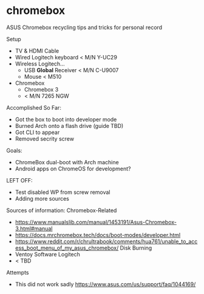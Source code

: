 # chromebox
ASUS Chromebox recycling tips and tricks for personal record

Setup 
- TV & HDMI Cable
- Wired Logitech keyboard    < M/N Y-UC29 
- Wireless Logitech...
    - USB **Global** Receiver    < M/N C-U9007  
    - Mouse                  < M510
- Chromebox
    - Chromebox 3
    - < M/N 7265 NGW

Accomplished So Far:
- Got the box to boot into developer mode
- Burned Arch onto a flash drive (guide TBD)
- Got CLI to appear
- Removed secrity screw 

Goals: 
- ChromeBox dual-boot with Arch machine
- Android apps on ChromeOS for development?

LEFT OFF: 
- Test disabled WP from screw removal 
- Adding more sources

Sources of information: 
Chromebox-Related
- https://www.manualslib.com/manual/1453191/Asus-Chromebox-3.html#manual
- https://docs.mrchromebox.tech/docs/boot-modes/developer.html
- https://www.reddit.com/r/chrultrabook/comments/hua761/unable_to_access_boot_menu_of_my_asus_chromebox/
Disk Burning
- Ventoy Software 
Logitech
- < TBD 

Attempts 
- This did not work sadly https://www.asus.com/us/support/faq/1044169/ 
